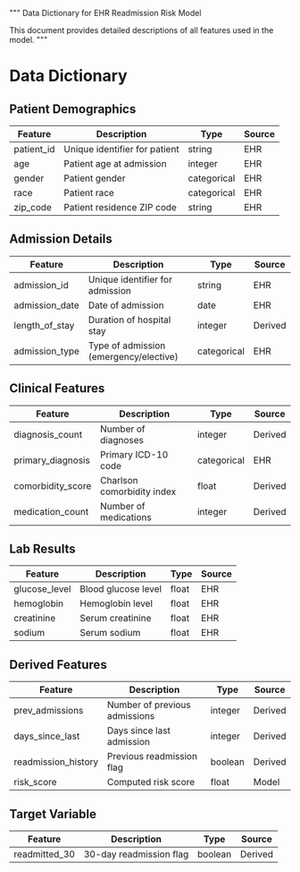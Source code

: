 """
Data Dictionary for EHR Readmission Risk Model

This document provides detailed descriptions of all features used in the model.
"""

# Data Dictionary

## Patient Demographics
| Feature | Description | Type | Source |
|---------|------------|------|--------|
| patient_id | Unique identifier for patient | string | EHR |
| age | Patient age at admission | integer | EHR |
| gender | Patient gender | categorical | EHR |
| race | Patient race | categorical | EHR |
| zip_code | Patient residence ZIP code | string | EHR |

## Admission Details
| Feature | Description | Type | Source |
|---------|------------|------|--------|
| admission_id | Unique identifier for admission | string | EHR |
| admission_date | Date of admission | date | EHR |
| length_of_stay | Duration of hospital stay | integer | Derived |
| admission_type | Type of admission (emergency/elective) | categorical | EHR |

## Clinical Features
| Feature | Description | Type | Source |
|---------|------------|------|--------|
| diagnosis_count | Number of diagnoses | integer | Derived |
| primary_diagnosis | Primary ICD-10 code | categorical | EHR |
| comorbidity_score | Charlson comorbidity index | float | Derived |
| medication_count | Number of medications | integer | Derived |

## Lab Results
| Feature | Description | Type | Source |
|---------|------------|------|--------|
| glucose_level | Blood glucose level | float | EHR |
| hemoglobin | Hemoglobin level | float | EHR |
| creatinine | Serum creatinine | float | EHR |
| sodium | Serum sodium | float | EHR |

## Derived Features
| Feature | Description | Type | Source |
|---------|------------|------|--------|
| prev_admissions | Number of previous admissions | integer | Derived |
| days_since_last | Days since last admission | integer | Derived |
| readmission_history | Previous readmission flag | boolean | Derived |
| risk_score | Computed risk score | float | Model |

## Target Variable
| Feature | Description | Type | Source |
|---------|------------|------|--------|
| readmitted_30 | 30-day readmission flag | boolean | Derived |
